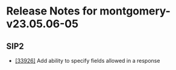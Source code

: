 
# Release Notes for montgomery-v23.05.06-05

## SIP2

- [[33926]](http://bugs.koha-community.org/bugzilla3/show_bug.cgi?id=33926) Add ability to specify fields allowed in a response


